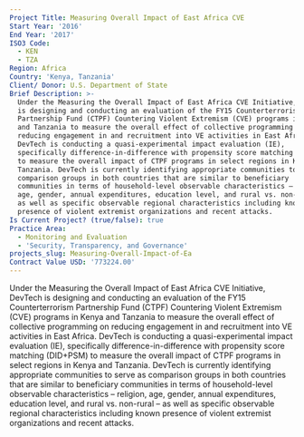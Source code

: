```yaml
---
Project Title: Measuring Overall Impact of East Africa CVE
Start Year: '2016'
End Year: '2017'
ISO3 Code:
  - KEN
  - TZA
Region: Africa
Country: 'Kenya, Tanzania'
Client/ Donor: U.S. Department of State
Brief Description: >-
  Under the Measuring the Overall Impact of East Africa CVE Initiative, DevTech
  is designing and conducting an evaluation of the FY15 Counterterrorism
  Partnership Fund (CTPF) Countering Violent Extremism (CVE) programs in Kenya
  and Tanzania to measure the overall effect of collective programming on
  reducing engagement in and recruitment into VE activities in East Africa.
  DevTech is conducting a quasi-experimental impact evaluation (IE),
  specifically difference-in-difference with propensity score matching (DID+PSM)
  to measure the overall impact of CTPF programs in select regions in Kenya and
  Tanzania. DevTech is currently identifying appropriate communities to serve as
  comparison groups in both countries that are similar to beneficiary
  communities in terms of household-level observable characteristics – religion,
  age, gender, annual expenditures, education level, and rural vs. non-rural –
  as well as specific observable regional characteristics including known
  presence of violent extremist organizations and recent attacks.
Is Current Project? (true/false): true
Practice Area:
  - Monitoring and Evaluation
  - 'Security, Transparency, and Governance'
projects_slug: Measuring-Overall-Impact-of-Ea
Contract Value USD: '773224.00'
---
```

Under the Measuring the Overall Impact of East Africa CVE Initiative, DevTech is designing and conducting an evaluation of the FY15 Counterterrorism Partnership Fund (CTPF) Countering Violent Extremism (CVE) programs in Kenya and Tanzania to measure the overall effect of collective programming on reducing engagement in and recruitment into VE activities in East Africa. DevTech is conducting a quasi-experimental impact evaluation (IE), specifically difference-in-difference with propensity score matching (DID+PSM) to measure the overall impact of CTPF programs in select regions in Kenya and Tanzania. DevTech is currently identifying appropriate communities to serve as comparison groups in both countries that are similar to beneficiary communities in terms of household-level observable characteristics – religion, age, gender, annual expenditures, education level, and rural vs. non-rural – as well as specific observable regional characteristics including known presence of violent extremist organizations and recent attacks.